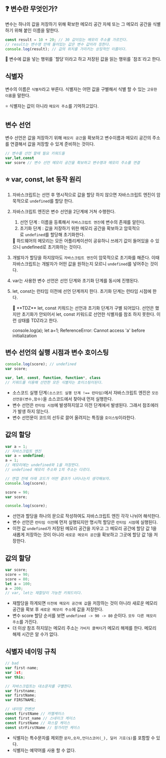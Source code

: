 ## ❓ 변수란 무엇인가?

변수는 하나의 값을 저장하기 위해 확보한 메모리 공간 자체 또는 그 메모리 공간을 식별하기 위해 붙인 이름을 말한다.

```jsx
const result = 10 + 20; // 30 값이있는 메모리 주소를 가르킨다.
// result는 변수명 안에 들어있는 값은 변수 값이라 칭한다.
console.log(result); // 값의 위치를 가리키는 상징적인 이름이다.
```

<aside>
📌 변수에 값을 넣는 행위를 `할당`이라고 하고 저장된 값을 읽는 행위를 `참조`라고 한다.

</aside>

## 식별자

변수의 이름은 `식별자`라고 부른다. 식별자는 어떤 값을 구별해서 식별 할 수 있는 `고유한 이름`을 말한다.

⭐ 식별자는 값이 아니라 `메모리 주소`를 기억하고있다.

## 변수 선언

변수 선언은 값을 저장하기 위해 `메모리 공간`을 확보하고 변수이름과 메모리 공간의 주소를 연결해서 값을 저장할 수 있게 준비하는 것이다.

```jsx
// 변수를 선언 할때 필요 키워드들
var,let,const
var score // 변수 선언 메모리 공간을 확보하고 변수명과 메모리 주소를 연결
```

## ⭐ var, const, let 동작 원리

1. 자바스크립트는 선언 후 명시적으로 값을 할당 하지 않으면 자바스크립트 엔진이 암묵적으로 `undefined`를 할당 한다.
2. 자바스크립트 엔진은 변수 선언을 2단계에 거쳐 수행한다.

   1. 선언 단계 : 이름을 등록해서 `자바스크립트 엔진`에 변수의 존재를 알린다.
   2. 초기화 단계 : 값을 저장하기 위한 메모리 공간을 확보하고 암묵적으로 `undefined`를 할당해 초기화한다.

   <aside>
   📌 하드웨어의 메모리는 모든 어플리케이션이 공유하니 쓰레기 값이 들어있을 수 있으니 undefined로 초기화하는 것이다.

   </aside>

3. 개발자가 할당을 하지않아도 `자바스크립트 엔진`이 암묵적으로 초기화를 해준다. 이때 자바스크립트는 개발자가 어떤 값을 원하는지 모르니 `undefined`를 넣어주는 것이다.
4. var는 사용한 변수 선언은 선언 단계와 초기화 단계를 동시에 진행된다.
5. let, const는 런타임 이전에 선언 단계까지 한다. 초기화 단계는 런타임 시점에 한다.

   <aside>
   📌 **TDZ**
   let, const 키워드는 선언과 초기화 단계가 구별 되어있다. 선언은 했지만 초기화가 안되어서 let, const 키워드로 선언한 식별자를 참조 하지 못한다. 이런 상태를 TDZ라고 한다.

   console.log(a);
   let a=1;
   ReferenceError: Cannot access 'a' before initialization

   </aside>

## 변수 선언의 실행 시점과 변수 호이스팅

```jsx
console.log(score); // undefined
var score;

var, let, const, function, function*, class
// 키워드를 이용해 선언한 모든 식별자는 호이스팅이된다.
```

- 소스코드 실행 단계`(소스코드 실행 단계 !== 런타임)`에서 자바스크립트 엔진은 `모든 선언문(변수,함수)`을 소스코드에서 찾아내 먼저 실행한다.
- 변수 선언은 `런타임 시점`에 발생하지않고 이전 단계에서 발생된다. 그래서 참조에러가 발생 하지 않는다.
- 변수 선언문이 코드의 선두로 끌어 올려지는 특징을 `호이스팅`이라한다.

## 값의 할당

```jsx
var a = 1;
// 자바스크립트 엔진
var a = undefined;
a = 1;
// 메모리에는 undefined와 1을 저장한다.
// undefined 메모리 주소와 1의 주소는 다르다.

// 면접 전에 아래 코드가 어떤 결과가 나타나는지 생각해보자.
console.log(score);

score = 90;
var score;

console.log(score);
```

- 선언과 할당을 하나의 문으로 작성하여도 자바스크립트 엔진 각각 나뉘어 해석한다.
- 변수 선언은 `런타임 이전`에 먼저 실행되지만 명시적 할당은 `런타임 시점`에 실행된다.
- 이전 값 `undefined`가 저장된 메모리 공간을 지우고 그 메모리 공간에 할당 값 1을 새롭게 저장하는 것이 아니라 `새로운 메모리 공간`을 확보하고 그곳에 할당 값 1을 저장한다.

## 값의 할당

```jsx
var score;
score = 90;
score = 80;
let a = 100;
a = 200;
// var, let는 재할당이 가능한 키워드이다.
```

- 재할당을 하게되면 `이전에 메모리 공간에 값`을 저장하는 것이 아니라 새로운 메모리 공간을 확보 후 `새로운 메모리 주소`에 값을 저장한다.
- 변수 score 할당 순서를 보면 `undefined -> 90 -> 80` 순이다. `모두 다른 메모리 주소`를 가진다.
- 더 이상 참조 하지않는 메모리 주소는 `가비지 콜렉터`가 메모리 해제를 한다. 메모리 해제 시간은 알 수가 없다.

## **식별자 네이밍 규칙**

```jsx
// bad
var first-name;
var 1st;
var this;

// 자바스크립트는 대소문자를 구별한다.
var firstname;
var firstName;
var FIRSTNAME;

// 네이밍 컨벤션
const firstName // 카멜케이스
const first_name // 스네이크 케이스
const FirstName // 파스칼 케이스
const strFirstName // 헝가리언 케이스
```

- 식별자는 특수문자를 제외한 `문자,숫자,언더스코어(_), 달러 기호($)`를 포함할 수 있다.
- 식별자는 예약어를 사용 할 수 없다.
